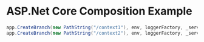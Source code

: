 # ASP.Net Core Composition Example 

```csharp
app.CreateBranch(new PathString("/context1"), env, loggerFactory, _services, new Context1.Startup(Configuration));
app.CreateBranch(new PathString("/context2"), env, loggerFactory, _services, new Context2.Startup(Configuration));
```
